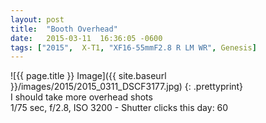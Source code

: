 ```yaml
---
layout: post
title:  "Booth Overhead"
date:   2015-03-11  16:36:05 -0600
tags: ["2015",  X-T1, "XF16-55mmF2.8 R LM WR", Genesis]
---
```

![{{ page.title }} Image]({{ site.baseurl }}/images/2015/2015_0311_DSCF3177.jpg)
{: .prettyprint}  
I should take more overhead shots  
1/75 sec, f/2.8, ISO 3200 - Shutter clicks this day: 60